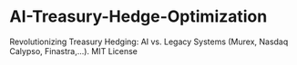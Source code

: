 # AI-Treasury-Hedge-Optimization
Revolutionizing Treasury Hedging: AI vs. Legacy Systems (Murex, Nasdaq Calypso, Finastra,...). MIT License
